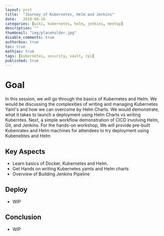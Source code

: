 ```yaml
---
layout: post
title:  "Journey of Kubernetes, Helm and Jenkins"
date:   2018-08-16
categories: [wiki, kubernetes, helm, jenkins, meetup]
description: ""
thumbnail: "img/placeholder.jpg"
disable_comments: true
authorbox: true
toc: true
mathjax: true
tags: [kubernetes, security, vault, rpi]
published: true
---
```


# Goal

In this session, we will go through the basics of Kubernetes and Helm. We would be discussing the complexities of writing and managing Kubernetes Yaml's and how we can overcome by Helm Charts. We would demonstrate, what it takes to launch a deployment using Helm Charts vs writing Kuberntes.  Next, a simple workflow demonstration of  CICD involving Helm, Git, and Jenkins. For the hands-on workshop, We will provide pre-built Kubenrates and Helm machines for attendees to try deployment using Kubenebtes and Helm

## Key Aspects

- Learn basics of Docker, Kubernetes and Helm.
- Get Hands on writing Kubernetes yamls and Helm charts
- Overview of Building Jenkins Pipeline  

## Deploy

- WIP

## Conclusion

- WIP



